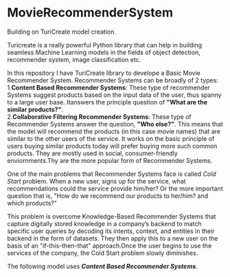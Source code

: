 # MovieRecommenderSystem
Building on TuriCreate model creation.

Turicreate is a really powerful Python library that can help in building seamless Machine Learning models in the fields of object detection, recommender system, image classification etc.

In this repository I have TuriCreate library to develope a Basic Movie Recommender System. Recommender Systems can be broadly of 2 types:\
1.**Content Based Recommender Systems**: These type of recommender Systems suggest products based on the input data of the user, thus spanny to a large user base. Itanswers the principle question of **"What are the similar products?"**. \
2.**Collaborative Filtering Recommender Systems**: These type of Recommender Systems answer the question, **"Who else?"**. This means that the model will recommend the products (in this case movie names) that are similar to the other users of the service. It works on the basic principle of users buying similar products today will prefer buying more such common products. They are mostly used in social, consumer-friendly enviornments.Thy are the more popular form of Recommender Systems.

One of the main problems that Recommender Systems face is called _Cold Start_ problem. When a new user, signs up for the service, what recommendations could the service provide him/her? Or the more important question that is, "How do we recommend our products to her/him? and which products?"

This problem is overcome Knowledge-Based Recommender Systems that capture digitally stored knowledge in a company’s backend to match specific user queries by decoding its intents, context, and entities in their backend in the form of datasets. They then apply this to a new user on the basis of an "if-this-then-that" approach.Once the user begins to use the services of the company, the Cold Start problem slowly diminishes.


The following model uses **_Content Based Recommender Systems_**.
